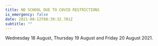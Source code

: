 ```yaml
---
title: NO SCHOOL DUE TO COVID RESTRICTIONS
is_emergency: false
date: 2021-08-12T08:39:32.701Z
subtitle: ""
---
```

Wednesday 18 August, Thursday 19 August and Friday 20 August 2021.